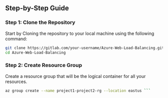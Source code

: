 ## Step-by-Step Guide

### Step 1: Clone the Repository
Start by Cloning the repository to your local machine using the following command:
```sh
git clone https://gitlab.com/your-username/Azure-Web-Load-Balancing.git
cd Azure-Web-Load-Balancing 
```

### Step 2: Create Resource Group
Create a resource group that will be the logical container for all your resources.

```sh
az group create --name project1-project2-rg --location eastus ```

